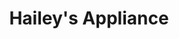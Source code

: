 ---
title: "Hailey's Appliance"
url: /lynchburg/haileys-appliance-atlanta-avenue/
shop: appliance
---
